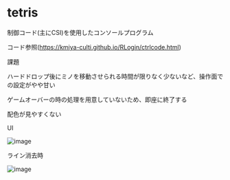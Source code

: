 # tetris

制御コード(主にCSI)を使用したコンソールプログラム

コード参照(https://kmiya-culti.github.io/RLogin/ctrlcode.html)

課題

ハードドロップ後にミノを移動させられる時間が限りなく少ないなど、操作面での設定がやや甘い

ゲームオーバーの時の処理を用意していないため、即座に終了する

配色が見やすくない

UI

![image](https://github.com/user-attachments/assets/dabadd34-5fe4-406c-9a11-2fb29101962e)

ライン消去時

![image](https://github.com/user-attachments/assets/9ef3db27-14b4-4099-bddd-7ff1a5de4b0e)
